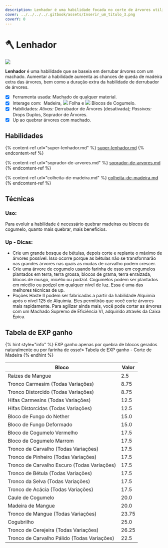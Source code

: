 ```yaml
---
description: Lenhador é uma habilidade focada no corte de árvores utilizando um machado.
cover: ../../../../.gitbook/assets/Inserir_um_titulo_3.png
coverY: 0
---
```


# 🪓 Lenhador

![](../../../../.gitbook/assets/WoodcuttingSkill.webp)

**Lenhador** é uma habilidade que se baseia em derrubar árvores com um machado. Aumentar a habilidade aumenta as chances de queda de madeira extra das árvores, bem como a duração extra da habilidade de derrubador de árvores.

* [x] Ferramenta usada: <img src="../../../../.gitbook/assets/Stoneaxe.webp" alt="" data-size="line">Machado de qualquer material.
* [x] Interage com: <img src="../../../../.gitbook/assets/Wood.webp" alt="" data-size="line"> Madeira, ![](../../../../.gitbook/assets/Leaves.webp) Folha e ![](../../../../.gitbook/assets/Rsz_32px-redmushroomcap.webp) Blocos de Cogumelo.
* [x] Habilidades: _Ativas:_ Derrubador de Árvores (desativada); _Passivas:_ Drops Duplos, Soprador de Árvores.
* [x] Up ao quebrar árvores com machado.

## Habilidades

{% content-ref url="super-lenhador.md" %}
[super-lenhador.md](super-lenhador.md)
{% endcontent-ref %}

{% content-ref url="soprador-de-arvores.md" %}
[soprador-de-arvores.md](soprador-de-arvores.md)
{% endcontent-ref %}

{% content-ref url="colheita-de-madeira.md" %}
[colheita-de-madeira.md](colheita-de-madeira.md)
{% endcontent-ref %}



## &#x20;Técnicas

### Uso:

Para evoluir a habilidade é necessário quebrar madeiras ou blocos de cogumelo, quanto mais quebrar, mais benefícios.

### Up - Dicas:

* Crie um grande bosque de bétulas, depois corte e replante o máximo de árvores possível. Isso ocorre porque as bétulas não se transformarão nas grandes árvores nas quais as mudas de carvalho podem crescer.
* Crie uma árvore de cogumelo usando farinha de osso em cogumelos plantados em terra, terra grossa, blocos de grama, terra enraizada, blocos de musgo, micélio ou podzol. Cogumelos podem ser plantados em micélio ou podzol em qualquer nível de luz. Essa é uma das melhores técnicas de up.
* Poções Haste II podem ser fabricadas a partir da habilidade Alquimia após o nível 125 de Alquimia. Eles permitirão que você corte árvores mais rapidamente. Para agilizar ainda mais, você pode cortar as árvores com um Machado Supremo de Eficiência VI, adquirido através da Caixa Épica.

## &#x20;Tabela de EXP ganho

{% hint style="info" %}
EXP ganho apenas por quebra de blocos gerados naturalmente ou por farinha de osso!» Tabela de EXP ganho - Corte de Madeira
{% endhint %}

| Bloco                                       | Valor |
| ------------------------------------------- | ----- |
| Raízes de Mangue                            | 2.5   |
| Tronco Carmesim (Todas Variações)           | 8.75  |
| Tronco Distorcido (Todas Variações)         | 8.75  |
| Hifas Carmesins (Todas Variações)           | 12.5  |
| Hifas Distorcidas (Todas Variações)         | 12.5  |
| Bloco de Fungo do Nether                    | 15.0  |
| Bloco de Fungo Deformado                    | 15.0  |
| Bloco de Cogumelo Vermelho                  | 17.5  |
| Bloco de Cogumelo Marrom                    | 17.5  |
| Tronco de Carvalho (Todas Variações)        | 17.5  |
| Tronco de Pinheiro (Todas Variações)        | 17.5  |
| Tronco de Carvalho Escuro (Todas Variações) | 17.5  |
| Tronco de Bétula (Todas Variações)          | 17.5  |
| Tronco da Selva (Todas Variações)           | 17.5  |
| Tronco de Acácia (Todas Variações)          | 17.5  |
| Caule de Cogumelo                           | 20.0  |
| Madeira de Mangue                           | 20.0  |
| Tronco de Mangue (Todas Variações)          | 23.75 |
| Cogubrilho                                  | 25.0  |
| Tronco de Cerejeira (Todas Variações)       | 26.25 |
| Tronco de Carvalho Pálido (Todas Variações) | 22.5  |
